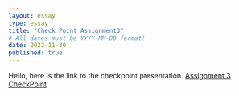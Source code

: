 ```yaml
---
layout: essay
type: essay
title: "Check Point Assignment3"
# All dates must be YYYY-MM-DD format!
date: 2022-11-30
published: true
---
```


Hello, here is the link to the checkpoint presentation. [Assignment 3 CheckPoint](https://youtu.be/EQDEDPAYpKQ)
